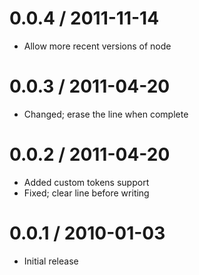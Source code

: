 
0.0.4 / 2011-11-14 
==================

  * Allow more recent versions of node

0.0.3 / 2011-04-20 
==================

  * Changed; erase the line when complete

0.0.2 / 2011-04-20 
==================

  * Added custom tokens support
  * Fixed; clear line before writing

0.0.1 / 2010-01-03
==================

  * Initial release
